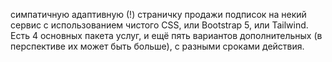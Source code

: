 симпатичную адаптивную (!) страничку продажи подписок на некий сервис с использованием чистого CSS, или Bootstrap 5, или Tailwind. Есть 4 основных пакета услуг, и ещё пять вариантов дополнительных (в перспективе их может быть больше), с разными сроками действия.
